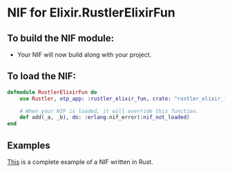 # NIF for Elixir.RustlerElixirFun

## To build the NIF module:

- Your NIF will now build along with your project.

## To load the NIF:

```elixir
defmodule RustlerElixirFun do
    use Rustler, otp_app: :rustler_elixir_fun, crate: "rustler_elixir_fun"

    # When your NIF is loaded, it will override this function.
    def add(_a, _b), do: :erlang.nif_error(:nif_not_loaded)
end
```

## Examples

[This](https://github.com/hansihe/NifIo) is a complete example of a NIF written in Rust.
